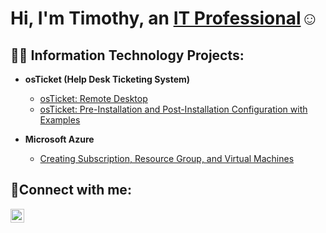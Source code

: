 
<h1>Hi, I'm Timothy, an <a href="https://linkedin.com/in/Josh">IT Professional</a>☺</h1>

<h2>👨‍💻 Information Technology Projects:</h2>

- <b>osTicket (Help Desk Ticketing System)</b>
  - [osTicket: Remote Desktop](https://github.com/tjgarner1107/osticket-prereqs)
  - [osTicket: Pre-Installation and Post-Installation Configuration with Examples](https://github.com/tjgarner1107/post-install-config)
  
- <b>Microsoft Azure</b>
  - [Creating Subscription, Resource Group, and Virtual Machines](https://github.com/tjgarner1107/configure-ad)
  
<h2>🤳Connect with me:</h2>


[<img align="left" alt="Josh | LinkedIn" width="22px" src="https://cdn.jsdelivr.net/npm/simple-icons@v3/icons/linkedin.svg" />][linkedin]


[linkedin]: https://linkedin.com/in/Josh
